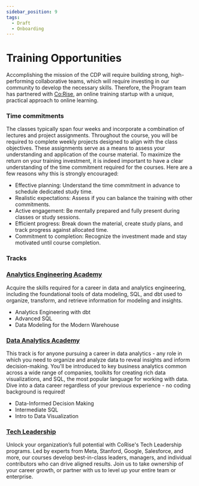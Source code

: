 ```yaml
---
sidebar_position: 9
tags:
  - Draft
  - Onboarding
---
```


# Training Opportunities

Accomplishing the mission of the CDP will require building strong, high-performing collaborative teams, which will require investing in our community to develop the necessary skills. Therefore, the Program team has partnered with [Co:Rise](https://corise.com/), an online training startup with a unique, practical approach to online learning.  

### Time commitments
The classes typically span four weeks and incorporate a combination of lectures and project assignments. Throughout the course, you will be required to complete weekly projects designed to align with the class objectives. These assignments serve as a means to assess your understanding and application of the course material. To maximize the return on your training investment, it is indeed important to have a clear understanding of the time commitment required for the courses. Here are a few reasons why this is strongly encouraged:


- Effective planning: Understand the time commitment in advance to schedule dedicated study time.
- Realistic expectations: Assess if you can balance the training with other commitments.
- Active engagement: Be mentally prepared and fully present during classes or study sessions.
- Efficient progress: Break down the material, create study plans, and track progress against allocated time.
- Commitment to completion: Recognize the investment made and stay motivated until course completion.


### Tracks

### [Analytics Engineering Academy](https://corise.com/track/analytics-engineering)
Acquire the skills required for a career in data and analytics engineering, including the foundational tools of data modeling, SQL, and dbt used to organize, transform, and retrieve information for modeling and insights.
- Analytics Engineering with dbt
- Advanced SQL
- Data Modeling for the Modern Warehouse

### [Data Analytics Academy](https://corise.com/track/data-analytics)
This track is for anyone pursuing a career in data analytics - any role in which you need to organize and analyze data to reveal insights and inform decision-making. You'll be introduced to key business analytics common across a wide range of companies, toolkits for creating rich data visualizations, and SQL, the most popular language for working with data. Dive into a data career regardless of your previous experience - no coding background is required!
- Data-Informed Decision Making
- Intermediate SQL
- Intro to Data Visualization

### [Tech Leadership](https://corise.com/vertical/leadership)
Unlock your organization’s full potential with CoRise's Tech Leadership programs. Led by experts from Meta, Stanford, Google, Salesforce, and more, our courses develop best-in-class leaders, managers, and individual contributors who can drive aligned results. Join us to take ownership of your career growth, or partner with us to level up your entire team or enterprise.